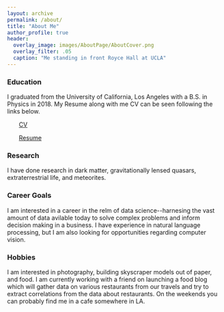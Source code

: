 ```yaml
---
layout: archive
permalink: /about/
title: "About Me"
author_profile: true
header:
  overlay_image: images/AboutPage/AboutCover.png
  overlay_filter: .05
  caption: "Me standing in front Royce Hall at UCLA"
---
```


### Education
I graduated from the University of California, Los Angeles with a B.S. in Physics in 2018. My Resume along with me CV can be seen following the links below.

&nbsp;&nbsp;&nbsp;&nbsp;&nbsp;&nbsp; [CV](https://drive.google.com/file/d/15z1S2mY47RDzr2QV1px7h5PsInGAYp_F/view?usp=sharing)

&nbsp;&nbsp;&nbsp;&nbsp;&nbsp;&nbsp; [Resume](https://drive.google.com/file/d/1spzbvKySfRUL8-jRTvnSFNxwzB7i6-u7/view?usp=sharing)

### Research
I have done research in dark matter, gravitationally lensed quasars, extraterrestrial life, and meteorites.

### Career Goals
I am interested in a career in the relm of data science--harnesing the vast amount of data avilable today to solve complex problems and inform decision making in a business. I have experience in natural language processing, but I am also looking for opportunities regarding computer vision. 

### Hobbies
I am interested in photography, building skyscraper models out of paper, and food. I am currently working with a friend on launching a food blog which will gather data on various restaurants from our travels and try to extract correlations from the data about restaurants. On the weekends you can probably find me in a cafe somewhere in LA.
